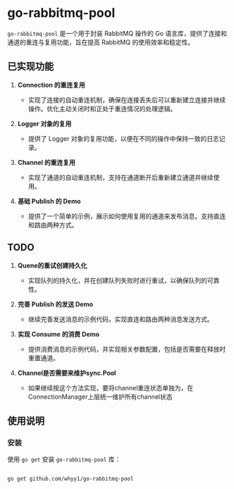 # go-rabbitmq-pool

`go-rabbitmq-pool` 是一个用于封装 RabbitMQ 操作的 Go 语言库，提供了连接和通道的重连与复用功能，旨在提高 RabbitMQ 的使用效率和稳定性。

## 已实现功能

1. **Connection 的重连复用**
    - 实现了连接的自动重连机制，确保在连接丢失后可以重新建立连接并继续操作。优化主动关闭时和正处于重连情况的处理逻辑。

2. **Logger 对象的复用**
    - 提供了 Logger 对象的复用功能，以便在不同的操作中保持一致的日志记录。

3. **Channel 的重连复用**
    - 实现了通道的自动重连机制，支持在通道断开后重新建立通道并继续使用。

4. **基础 Publish 的 Demo**
    - 提供了一个简单的示例，展示如何使用复用的通道来发布消息。支持直连和路由两种方式。
   

## TODO

1. **Quene的重试创建持久化**
    - 实现队列的持久化，并在创建队列失败时进行重试，以确保队列的可靠性。

2. **完善 Publish 的发送 Demo**
    - 继续完善发送消息的示例代码，实现直连和路由两种消息发送方式。

3. **实现 Consume 的消费 Demo**
   - 提供消费消息的示例代码，并实现相关参数配置，包括是否需要在释放时重置通道。
   
4. **Channel是否需要来维护sync.Pool**
   - 如果继续按这个方法实现，要将channel重连状态单独为，在ConnectionManager上层统一维护所有channel状态

## 使用说明

### 安装

使用 `go get` 安装 `go-rabbitmq-pool` 库：

```sh

go get github.com/whyy1/go-rabbitmq-pool
